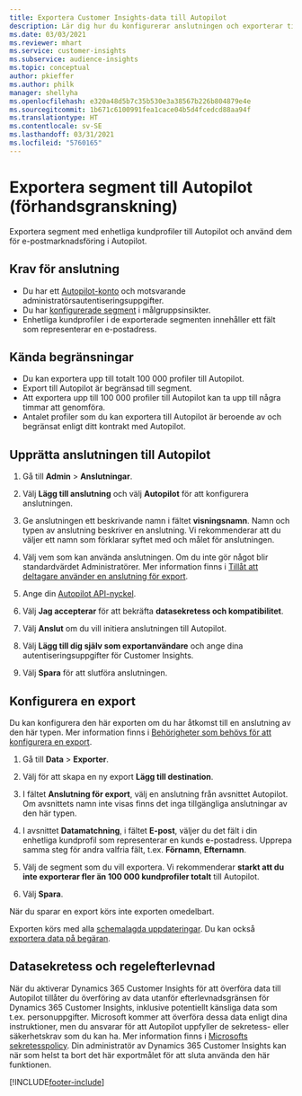 ```yaml
---
title: Exportera Customer Insights-data till Autopilot
description: Lär dig hur du konfigurerar anslutningen och exporterar till Autopilot.
ms.date: 03/03/2021
ms.reviewer: mhart
ms.service: customer-insights
ms.subservice: audience-insights
ms.topic: conceptual
author: pkieffer
ms.author: philk
manager: shellyha
ms.openlocfilehash: e320a48d5b7c35b530e3a38567b226b804879e4e
ms.sourcegitcommit: 1b671c6100991fea1cace04b5d4fcedcd88aa94f
ms.translationtype: HT
ms.contentlocale: sv-SE
ms.lasthandoff: 03/31/2021
ms.locfileid: "5760165"
---
```

# <a name="export-segments-to-autopilot-preview"></a>Exportera segment till Autopilot (förhandsgranskning)

Exportera segment med enhetliga kundprofiler till Autopilot och använd dem för e-postmarknadsföring i Autopilot. 

## <a name="prerequisites-for-a-connection"></a>Krav för anslutning

-   Du har ett [Autopilot-konto](https://www.autopilothq.com/) och motsvarande administratörsautentiseringsuppgifter.
-   Du har [konfigurerade segment](segments.md) i målgruppsinsikter.
-   Enhetliga kundprofiler i de exporterade segmenten innehåller ett fält som representerar en e-postadress.

## <a name="known-limitations"></a>Kända begränsningar

- Du kan exportera upp till totalt 100 000 profiler till Autopilot.
- Export till Autopilot är begränsad till segment.
- Att exportera upp till 100 000 profiler till Autopilot kan ta upp till några timmar att genomföra. 
- Antalet profiler som du kan exportera till Autopilot är beroende av och begränsat enligt ditt kontrakt med Autopilot.

## <a name="set-up-connection-to-autopilot"></a>Upprätta anslutningen till Autopilot

1. Gå till **Admin** > **Anslutningar**.

1. Välj **Lägg till anslutning** och välj **Autopilot** för att konfigurera anslutningen.

1. Ge anslutningen ett beskrivande namn i fältet **visningsnamn**. Namn och typen av anslutning beskriver en anslutning. Vi rekommenderar att du väljer ett namn som förklarar syftet med och målet för anslutningen.

1. Välj vem som kan använda anslutningen. Om du inte gör något blir standardvärdet Administratörer. Mer information finns i [Tillåt att deltagare använder en anslutning för export](connections.md#allow-contributors-to-use-a-connection-for-exports).

3. Ange din [Autopilot API-nyckel](https://autopilot.docs.apiary.io/#).

1. Välj **Jag accepterar** för att bekräfta **datasekretess och kompatibilitet**.

1. Välj **Anslut** om du vill initiera anslutningen till Autopilot.

1. Välj **Lägg till dig själv som exportanvändare** och ange dina autentiseringsuppgifter för Customer Insights.

1. Välj **Spara** för att slutföra anslutningen.

## <a name="configure-an-export"></a>Konfigurera en export

Du kan konfigurera den här exporten om du har åtkomst till en anslutning av den här typen. Mer information finns i [Behörigheter som behövs för att konfigurera en export](export-destinations.md#set-up-a-new-export).

1. Gå till **Data** > **Exporter**.

1. Välj för att skapa en ny export **Lägg till destination**.

1. I fältet **Anslutning för export**, välj en anslutning från avsnittet Autopilot. Om avsnittets namn inte visas finns det inga tillgängliga anslutningar av den här typen.

3. I avsnittet **Datamatchning**, i fältet **E-post**, väljer du det fält i din enhetliga kundprofil som representerar en kunds e-postadress. Upprepa samma steg för andra valfria fält, t.ex. **Förnamn**, **Efternamn**.

1. Välj de segment som du vill exportera. Vi rekommenderar **starkt att du inte exporterar fler än 100 000 kundprofiler totalt** till Autopilot. 

1. Välj **Spara**.

När du sparar en export körs inte exporten omedelbart.

Exporten körs med alla [schemalagda uppdateringar](system.md#schedule-tab). Du kan också [exportera data på begäran](export-destinations.md#run-exports-on-demand). 

## <a name="data-privacy-and-compliance"></a>Datasekretess och regelefterlevnad

När du aktiverar Dynamics 365 Customer Insights för att överföra data till Autopilot tillåter du överföring av data utanför efterlevnadsgränsen för Dynamics 365 Customer Insights, inklusive potentiellt känsliga data som t.ex. personuppgifter. Microsoft kommer att överföra dessa data enligt dina instruktioner, men du ansvarar för att Autopilot uppfyller de sekretess- eller säkerhetskrav som du kan ha. Mer information finns i [Microsofts sekretesspolicy](https://go.microsoft.com/fwlink/?linkid=396732).
Din administratör av Dynamics 365 Customer Insights kan när som helst ta bort det här exportmålet för att sluta använda den här funktionen.


[!INCLUDE[footer-include](../includes/footer-banner.md)]
